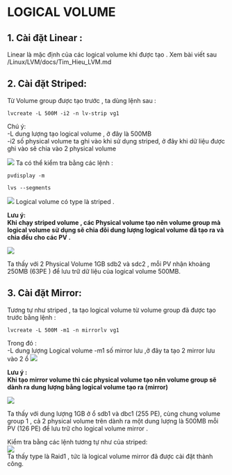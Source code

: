 # LOGICAL VOLUME  

## 1. Cài đặt Linear :  
Linear là mặc định của các logical volume khi được tạo . Xem bài viết sau  
/Linux/LVM/docs/Tim_Hieu_LVM.md

## 2. Cài đặt Striped:  
Từ Volume group được tạo trước , ta dùng lệnh sau :  
```
lvcreate -L 500M -i2 -n lv-strip vg1
```  
Chú ý:  
 -L dung lượng tạo logical volume , ở đây là 500MB  
 -i2 số physical volume ta ghi vào khi sử dụng striped,  ở đây khi dữ liệu được ghi vào sẽ chia vào 2 physical volume  

<img src="https://i.imgur.com/2azZccY.png">
Ta có thể kiểm tra bằng các lệnh :  

```
pvdisplay -m

lvs --segments

```
<img src="https://i.imgur.com/TQNWvWK.png">   
Logical volume có type là striped .  


**Lưu ý:  
Khi chạy striped volume , các Physical volume tạo nên volume group mà logical volume sử dụng sẽ chia đôi dung lượng logical volume đã tạo ra và chia đều cho các PV .**  
  

<img src="https://i.imgur.com/RaI3ez0.png"> 

Ta thấy với 2 Physical Volume 1GB sdb2 và sdc2 , mỗi PV nhận khoảng 250MB (63PE ) để lưu trữ dữ liệu của logical volume 500MB.

## 3. Cài đặt Mirror:  
 Tương tự như striped , ta tạo logical volume từ volume group đã được tạo trước bằng lệnh :  
 ```
 lvcreate -L 500M -m1 -n mirrorlv vg1
 ```  
 Trong đó :  
 -L dung lượng Logical volume
 -m1 số mirror lưu ,ở đây ta tạo 2 mirror lưu vào 2 ổ 
 <img src="https://i.imgur.com/pibr7WC.png">  

 **Lưu ý :   
  Khi tạo mirror volume thì các physical volume tạo nên volume group sẽ dành ra dung lượng bằng logical volume tạo ra (mirror)**  

 <img src="https://i.imgur.com/YTCgYTP.png">  

 Ta thấy với dung lượng 1GB ở ổ sdb1 và dbc1 (255 PE), cùng chung volume group 1 , cả 2 physical volume trên dành ra một dung lượng là 500MB mỗi PV (126 PE) để lưu trữ cho logical volume mirror .  

 Kiểm tra bằng các lệnh tương tự như của striped:  
   <img src="https://i.imgur.com/anh1PEp.png">  
   Ta thấy type là Raid1 , tức là logical volume mirror đã được cài đặt thành công.

